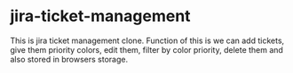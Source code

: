 # jira-ticket-management
This is jira ticket management clone. Function of this is we can add tickets, give them priority colors, edit them, filter by color priority, delete them and also stored in browsers storage.
